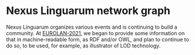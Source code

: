 # Nexus Linguarum network graph

Nexus Linguarum organizes various events and is continuing to build a community. At [EUROLAN-2021](https://nexuslinguarum.eu/project/eurolan-2021-training-school-on-linked-data-for-linguistics/), we began to provide some information on that in machine-readable form, as RDF and/or OWL, and plan to continue to do so, to be used, for example, as illustrator of LOD technology.
